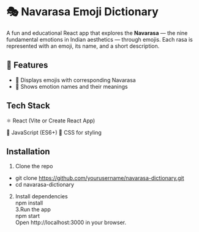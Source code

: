 # 🎭 Navarasa Emoji Dictionary

A fun and educational React app that explores the **Navarasa** — the nine fundamental emotions in Indian aesthetics — through emojis. Each rasa is represented with an emoji, its name, and a short description.

## 🚀 Features

- 🎨 Displays emojis with corresponding Navarasa
- 🧠 Shows emotion names and their meanings

##  Tech Stack
⚛️ React (Vite or Create React App)

📝 JavaScript (ES6+)
💅 CSS for styling

## Installation
1. Clone the repo

  - git clone https://github.com/yourusername/navarasa-dictionary.git <br>
  - cd navarasa-dictionary
  2. Install dependencies <br>
    npm install  <br>
  3.Run the app <br>
    npm start  <br>
    Open http://localhost:3000 in your browser.
